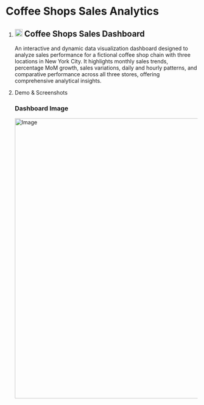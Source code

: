 # Coffee Shops Sales Analytics

1. ## <img width="20" height="20" alt="image" src="https://github.com/user-attachments/assets/8c31ecc1-9c59-4a9f-ae0c-1881ada1ab9e" /> Coffee Shops Sales Dashboard
   
   An interactive and dynamic data visualization dashboard designed to analyze sales performance for a fictional coffee shop chain with three locations in New York 
   City. It highlights monthly sales trends, percentage MoM growth, sales variations, daily and hourly patterns, and comparative performance across all three stores, 
   offering comprehensive analytical insights.

2. Demo & Screenshots

   ### Dashboard Image
   <img width="1206" height="735" alt="Image" src="https://github.com/user-attachments/assets/70024951-ec0d-48c3-ad88-755603b29e86" />

